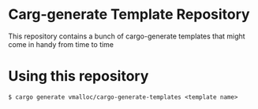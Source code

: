 # Carg-generate Template Repository

This repository contains a bunch of cargo-generate templates that might come in handy from time to time

# Using this repository

```
$ cargo generate vmalloc/cargo-generate-templates <template name>
```
